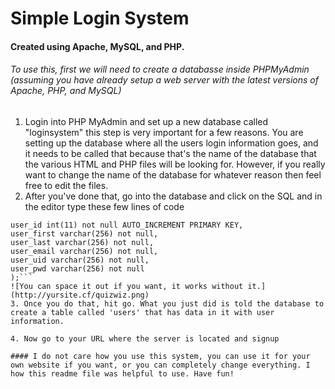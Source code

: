 # Simple Login System
#### Created using Apache, MySQL, and PHP.

###### To use this, first we will need to create a databasse inside PHPMyAdmin (assuming you have already setup a web server with the latest versions of Apache, PHP, and MySQL)

1. Login into PHP MyAdmin and set up a new database called "loginsystem" this step is very important for a few reasons. You are setting up the database where all the users login information goes, and it needs to be called that because that's the name of the database that the various HTML and PHP files will be looking for. However, if you really want to change the name of the database for whatever reason then feel free to edit the files.
2. After you've done that, go into the database and click on the SQL and in the editor type these few lines of code 
```CREATE TABLE users (
user_id int(11) not null AUTO_INCREMENT PRIMARY KEY,
user_first varchar(256) not null,
user_last varchar(256) not null,
user_email varchar(256) not null,
user_uid varchar(256) not null,
user_pwd varchar(256) not null
);```
![You can space it out if you want, it works without it.](http://yursite.cf/quizwiz.png)
3. Once you do that, hit go. What you just did is told the database to create a table called 'users' that has data in it with user information.

4. Now go to your URL where the server is located and signup

#### I do not care how you use this system, you can use it for your own website if you want, or you can completely change everything. I how this readme file was helpful to use. Have fun!
